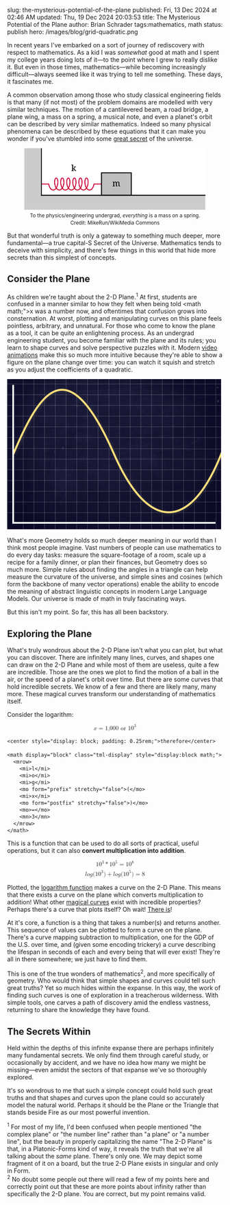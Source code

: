 slug: the-mysterious-potential-of-the-plane
published: Fri, 13 Dec 2024 at 02:46 AM
updated: Thu, 19 Dec 2024 20:03:53 
title: The Mysterious Potential of the Plane
author: Brian Schrader
tags:mathematics, math
status: publish
hero: /images/blog/grid-quadratic.png

In recent years I've embarked on a sort of journey of rediscovery with respect to mathematics. As a kid I was *somewhat* good at math and I spent my college years doing lots of it&mdash;to the point where I grew to really dislike it. But even in those times, mathematics&mdash;while becoming increasingly difficult&mdash;always seemed like it was trying to tell me something. These days, it fascinates me.

A common observation among those who study classical engineering fields is that many (if not most) of the problem domains are modelled with very similar techniques. The motion of a cantilevered beam, a road bridge, a plane wing, a mass on a spring, a musical note, and even a planet's orbit can be described by very similar mathematics. Indeed so many physical phenomena can be described by these equations that it can make you wonder if you've stumbled into some [great secret][osc] of the universe.

<figure>
<a href="https://commons.wikimedia.org/wiki/File:Horizontal-mass-on-spring.svg">
<img class="image-center" src="/images/blog/Horizontal-mass-on-spring.svg" />
</a>
<figcaption style="display: block; text-align: center;"><small>To the physics/engineering undergrad, <i>everything</i> is a mass on a spring.<br />Credit: MikeRun/WikiMedia Commons</small></figcaption>
</figure>

But that wonderful truth is only a gateway to something much deeper, more fundamental&mdash;a true capital-S Secret of the Universe. Mathematics tends to deceive with simplicity, and there's few things in this world that hide more secrets than this simplest of concepts.


## Consider the Plane

As children we're taught about the 2-D Plane.<sup>1</sup> At first, students are confused in a manner similar to how they felt when being told <math math;"><mrow><mi>x</mi><mrow></math> was a number now, and oftentimes that confusion grows into consternation. At worst, plotting and manipulating curves on this plane feels pointless, arbitrary, and unnatural. For those who come to know the plane as a tool, it can be quite an enlightening process. As an undergrad engineering student, you become familiar with the plane and its rules; you learn to shape curves and solve perspective puzzles with it. Modern [video animations][3b1b] make this so much more intuitive because they're able to show a figure on the plane change over time: you can watch it squish and stretch as you adjust the coefficients of a quadratic.

<img class="image-center" src="/images/blog/cos-grid.png" style="width:500px" />

What's more Geometry holds so much deeper meaning in our world than I think most people imagine. Vast numbers of people can use mathematics to do every day tasks: measure the square-footage of a room, scale up a recipe for a family dinner, or plan their finances, but Geometry does so much more. Simple rules about finding the angles in a triangle can help measure the curvature of the universe, and simple sines and cosines (which form the backbone of many vector operations) enable the ability to encode the meaning of abstract linguistic concepts in modern Large Language Models. Our universe is made of math in truly fascinating ways.

But this isn't my point. So far, this has all been backstory.


## Exploring the Plane


What's truly wondrous about the 2-D Plane isn't what you can plot, but what you can discover. There are infinitely many lines, curves, and shapes one can draw on the 2-D Plane and while most of them are useless, quite a few are incredible. Those are the ones we plot to find the motion of a ball in the air, or the speed of a planet's orbit over time. But there are some curves that hold incredible secrets. We know of a few and there are likely many, many more. These magical curves transform our understanding of mathematics itself.

Consider the logarithm:

<div>
    <math display="block" class="tml-display" style="display:block math;">
      <mrow>
        <mi>x</mi>
        <mo>=</mo>
        <mn>1,000</mn>
        <mtext> or </mtext>
        <msup>
          <mn>10</mn>
          <mn>3</mn>
        </msup>
      </mrow>
    </math>

    <center style="display: block; padding: 0.25rem;">therefore</center>

    <math display="block" class="tml-display" style="display:block math;">
      <mrow>
        <mi>l</mi>
        <mi>o</mi>
        <mi>g</mi>
        <mo form="prefix" stretchy="false">(</mo>
        <mi>x</mi>
        <mo form="postfix" stretchy="false">)</mo>
        <mo>=</mo>
        <mn>3</mn>
      </mrow>
    </math>
</div>

This is a function that can be used to do all sorts of practical, useful operations, but it can also **convert multiplication into addition**.

<math display="block" class="tml-display" style="display:block math; margin-bottom: 0.5rem;">
  <mrow>
    <msup>
      <mn>10</mn>
      <mn>3</mn>
    </msup>
    <mo>*</mo>
    <msup>
      <mn>10</mn>
      <mn>5</mn>
    </msup>
    <mo>=</mo>
    <msup>
      <mn>10</mn>
      <mn>8</mn>
    </msup>
  </mrow>
</math>

<math display="block" class="tml-display" style="display:block math;">
  <mrow>
    <mi>l</mi>
    <mi>o</mi>
    <mi>g</mi>
    <mo form="prefix" stretchy="false">(</mo>
    <msup>
      <mn>10</mn>
      <mn>3</mn>
    </msup>
    <mo form="postfix" stretchy="false">)</mo>
    <mo>+</mo>
    <mi>l</mi>
    <mi>o</mi>
    <mi>g</mi>
    <mo form="prefix" stretchy="false">(</mo>
    <msup>
      <mn>10</mn>
      <mn>5</mn>
    </msup>
    <mo form="postfix" stretchy="false">)</mo>
    <mo>=</mo>
    <mn>8</mn>
  </mrow>
</math>

Plotted, the [logarithm function][log] makes a curve on the 2-D Plane. This means that there exists a curve on the plane which converts multiplication to addition! What other [magical curves][euler] exist with incredible properties? Perhaps there's a curve that plots itself? Oh wait! [There is][self]!

At it's core, a function is a thing that takes a number(s) and returns another. This sequence of values can be plotted to form a curve on the plane. There's a curve mapping subtraction to multiplication, one for the GDP of the U.S. over time, and (given some encoding trickery) a curve describing the lifespan in seconds of each and every being that will ever exist! They're all in there somewhere; we just have to find them.

This is one of the true wonders of mathematics<sup>2</sup>, and more specifically of geometry. Who would think that simple shapes and curves could tell such great truths? Yet so much hides within the expanse. In this way, the work of finding such curves is one of exploration in a treacherous wilderness. With simple tools, one carves a path of discovery amid the endless vastness, returning to share the knowledge they have found.


## The Secrets Within


Held within the depths of this infinite expanse there are perhaps infinitely many fundamental secrets. We only find them through careful study, or occasionally by accident, and we have no idea how many we might be missing&mdash;even amidst the sectors of that expanse we've so thoroughly explored.

It's so wondrous to me that such a simple concept could hold such great truths and that shapes and curves upon the plane could so accurately model the natural world. Perhaps it should be the Plane or the Triangle that stands beside Fire as our most powerful invention.


<div class="footnote">
<sup>1</sup> For most of my life, I'd been confused when people mentioned "the complex plane" or "the number line" rather than "a plane" or "a number line", but the beauty in properly capitalizing the name "The 2-D Plane" is that, in a Platonic-Forms kind of way, it reveals the truth that we're all talking about the <i>same</i> plane. There's only one. We may depict some fragment of it on a board, but the true 2-D Plane exists in singular and only in Form.
</div>
<div class="footnote">
<sup>2</sup> No doubt some people out there will read a few of my points here and correctly point out that these are more points about infinity rather than specifically the 2-D plane. You are correct, but my point remains valid.
</div>


[log]: https://www.youtube.com/watch?v=OjIwCOevUew
[euler]: https://www.youtube.com/watch?v=f8CXG7dS-D0
[osc]: https://www.wired.com/2016/07/everything-harmonic-oscillator/
[self]: https://www.youtube.com/watch?v=_s5RFgd59ao
[3b1b]: https://www.youtube.com/watch?v=r6sGWTCMz2k
